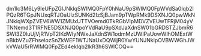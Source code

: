 dm1lc3M6Ly9leUFpZGlJNklqSWlMQ0FpY0hNaU9pSWlMQ0FpWVdSa0lqb2lPQzR6TGpJNUxqRTJOaUlzSUNKd2IzSjBJam9pTWpRMk9DSXNJQ0pwWkNJNklqWXpZVEV6WW1ZMUxUTTVOemd0TkRGbVlpMDVZVEUwTFRjM04yVTNNemd3T1RFNE5DSXNJQ0poYVdRaU9pSXdJaXdnSW01bGRDSTZJbmR6SWl3Z0luUjVjR1VpT2lKdWIyNWxJaXdnSW1odmMzUWlPaUowWlhOMExtWnBkbVZuZFhselozSnZkWEF1WTJNaUxDQWljR0YwYUNJNklpOVBWWGhJWkVWaU5rRWlMQ0FpZEd4eklqb2lkR3h6SWlCOQ==
